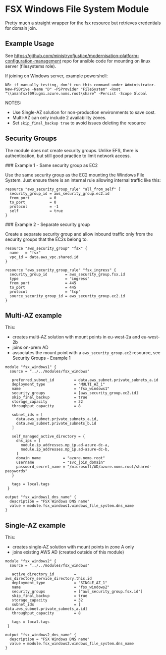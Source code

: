 # FSX Windows File System Module

Pretty much a straight wrapper for the fsx resource but retrieves credentials for domain join.

## Example Usage

See https://github.com/ministryofjustice/modernisation-platform-configuration-management repo
for ansible code for mounting on linux server (filesystems role).

If joining on Windows server, example powershell:
```
NB: if manually testing, don't run this command under Administrator.
New-PSDrive -Name "D" -PSProvider "FileSystem" -Root "\\amznfsxf09lugmi.azure.noms.root\share" -Persist -Scope Global
```

NOTES:
- Use Single-AZ solution for non-production environments to save cost.
- Multi-AZ can only include 2 availability zones.
- Set `skip_final_backup true` to avoid issues deleting the resource 

## Security Groups

The module does not create security groups. Unlike EFS, there is
authentication, but still good practice to limit network access.

### Example 1 - Same security group as EC2

Use the same security group as the EC2 mounting the Windows File System.
Just ensure there is an internal rule allowing internal traffic
like this:

```
resource "aws_security_group_rule" "all_from_self" {
  security_group_id = aws_security_group.ec2.id
  from_port         = 0
  to_port           = 0
  protocol          = -1
  self              = true
}
```

### Example 2 - Separate security group

Create a separate security group and allow inbound traffic
only from the security groups that the EC2s belong to.

```
resource "aws_security_group" "fsx" {
  name   = "fsx"
  vpc_id = data.aws_vpc.shared.id
}

resource "aws_security_group_rule" "fsx_ingress" {
  security_group_id        = aws_security_group.fsx.id
  type                     = "ingress"
  from_port                = 445
  to_port                  = 445
  protocol                 = "tcp"
  source_security_group_id = aws_security_group.ec2.id
}
```

## Multi-AZ example

This:
- creates multi-AZ solution with mount points in eu-west-2a and eu-west-2b
- joins on-prem AD
- associates the mount point with a `aws_security_group.ec2` resource, see Security Groups - Example 1

```
module "fsx_windows1" {
  source = "../../modules/fsx_windows"

   preferred_subnet_id         = data.aws_subnet.private_subnets_a.id
   deployment_type             = "MULTI_AZ_1"
   name                        = "fsx_windows1"
   security_groups             = [aws_security_group.ec2.id]
   skip_final_backup           = true
   storage_capacity            = 32
   throughput_capacity         = 8

   subnet_ids = [
     data.aws_subnet.private_subnets_a.id,
     data.aws_subnet.private_subnets_b.id
   ]

   self_managed_active_directory = {
     dns_ips = [
       module.ip_addresses.mp_ip.ad-azure-dc-a,
       module.ip_addresses.mp_ip.ad-azure-dc-b,
     ]
     domain_name          = "azure.noms.root"
     username             = "svc_join_domain"
     password_secret_name = "/microsoft/AD/azure.noms.root/shared-passwords"
   }

   tags = local.tags
 }

output "fsx_windows1_dns_name" {
  description = "FSX Windows DNS name"
  value = module.fsx_windows1.windows_file_system.dns_name
}
```

## Single-AZ example

This:
- creates single-AZ solution with mount points in zone A only
- joins existing AWS AD (created outside of this module)

```
module "fsx_windows2" {
  source = "../../modules/fsx_windows"

   active_directory_id         = aws_directory_service_directory.this.id
   deployment_type             = "SINGLE_AZ_1"
   name                        = "fsx_windows2"
   security_groups             = ["aws_security_group.fsx.id"]
   skip_final_backup           = true
   storage_capacity            = 32
   subnet_ids                  = [ data.aws_subnet.private_subnets_a.id]
   throughput_capacity         = 8

   tags = local.tags
 }

output "fsx_windows2_dns_name" {
  description = "FSX Windows DNS name"
  value = module.fsx_windows2.windows_file_system.dns_name
}
```

